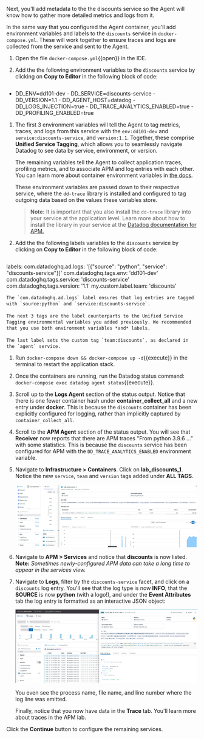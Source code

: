 Next, you'll add metadata to the the discounts service so the Agent will know how to gather more detailed metrics and logs from it.

In the same way that you configured the Agent container, you'll add environment variables and labels to the `discounts` service in `docker-compose.yml`. These will work together to ensure traces and logs are collected from the service and sent to the Agent.

1. Open the file `docker-compose.yml`{{open}} in the IDE.

1. Add the the following environment variables to the `discounts` service by clicking on **Copy to Editor** in the following block of code:

    <pre class="file" data-filename="docker-compose.yml" data-target="insert" data-marker="# paste discounts vars here">
  - DD_ENV=dd101-dev
         - DD_SERVICE=discounts-service
         - DD_VERSION=1.1
         - DD_AGENT_HOST=datadog
         - DD_LOGS_INJECTION=true
         - DD_TRACE_ANALYTICS_ENABLED=true
         - DD_PROFILING_ENABLED=true
    </pre> 

1. The first 3 environment variables will tell the Agent to tag metrics, traces, and logs from this service with the `env:dd101-dev` and `service:discounts-service`, and `version:1.1`. Together, these comprise **Unified Service Tagging**, which allows you to seamlessly navigate Datadog to see data by service, environment, or version.

    The remaining variables tell the Agent to collect application traces, profiling metrics, and to associate APM and log entries with each other. You can learn more about container environment variables in [the docs](https://docs.datadoghq.com/agent/docker).

    These environment variables are passed down to their respective service, where the `dd-trace` library is installed and configured to tag outgoing data based on the values these variables store.

    > **Note:** It is important that you also install the `dd-trace` library into your service at the application level. Learn more about how to install the library in your service at the [Datadog documentation for APM.](https://docs.datadoghq.com/tracing/) 

1. Add the the following labels variables to the `discounts` service by clicking on **Copy to Editor** in the following block of code:

    <pre class="file" data-filename="docker-compose.yml" data-target="insert" data-marker="# paste discounts labels here">
labels:
         com.datadoghq.ad.logs: '[{"source": "python", "service": "discounts-service"}]'
         com.datadoghq.tags.env: 'dd101-dev'
         com.datadoghq.tags.service: 'discounts-service'
         com.datadoghq.tags.version: '1.1'
         my.custom.label.team: 'discounts'
    </pre> 

    The `com.datadoghq.ad.logs` label ensures that log entries are tagged with `source:python` and `service:discounts-service`. 

    The next 3 tags are the label counterparts to the Unified Service Tagging environmental variables you added previously. We recommended that you use both environment variables *and* labels.

    The last label sets the custom tag `team:discounts`, as declared in the `agent` service.

1. Run `docker-compose down && docker-compose up -d`{{execute}} in the terminal to restart the application stack.

1. Once the containers are running, run the Datadog status command: `docker-compose exec datadog agent status`{{execute}}. 

1. Scroll up to the **Logs Agent** section of the status output. Notice that there is one fewer container hash under **container_collect_all** and a new entry under **docker**. This is because the `discounts` container has been explicitly configured for logging, rather than implicitly captured by `container_collect_all`.

1. Scroll to the **APM Agent** section of the status output. You will see that **Receiver** now reports that there are APM traces "From python 3.9.6 ..." with some statistics. This is because the `discounts` service has been configured for APM with the `DD_TRACE_ANALYTICS_ENABLED` environment variable.

1. Navigate to **Infrastructure > Containers**. Click on **lab_discounts_1**. Notice the new `service`, `team` and `version` tags added under **ALL TAGS**.

    ![Discounts container post-configuration](./assets/discounts-container-post-config.png)

1. Navigate to **APM > Services** and notice that **discounts** is now listed. **Note:** *Sometimes newly-configured APM data can take a long time to appear in the services view.*

1. Navigate to **Logs**, filter by the `discounts-service` facet, and click on a `discounts` log entry. You'll see that the log type is now **INFO**, that the **SOURCE** is now **python** (with a logo!), and under the **Event Attributes** tab the log entry is formatted as an interactive JSON object:

    ![Discounts service logs post-configuration](./assets/discounts-logs-post-configure.png)

    You even see the process name, file name, and line number where the log line was emitted.

    Finally, notice that you now have data in the **Trace** tab. You'll learn more about traces in the APM lab.

Click the **Continue** button to configure the remaining services.